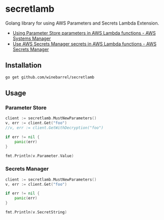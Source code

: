 # secretlamb


Golang library for using AWS Parameters and Secrets Lambda Extension.

- [Using Parameter Store parameters in AWS Lambda functions - AWS Systems Manager](https://docs.aws.amazon.com/systems-manager/latest/userguide/ps-integration-lambda-extensions.html)
- [Use AWS Secrets Manager secrets in AWS Lambda functions - AWS Secrets Manager](https://docs.aws.amazon.com/secretsmanager/latest/userguide/retrieving-secrets_lambda.html)

## Installation

```sh
go get github.com/winebarrel/secretlamb
```

## Usage

### Parameter Store

```go
client := secretlamb.MustNewParameters()
v, err := client.Get("foo")
//v, err := client.GetWithDecryption("foo")

if err != nil {
	panic(err)
}

fmt.Println(v.Parameter.Value)
```

### Secrets Manager

```go
client := secretlamb.MustNewParameters()
v, err := client.Get("foo")

if err != nil {
	panic(err)
}

fmt.Println(v.SecretString)
```
